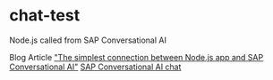# chat-test
Node.js called from SAP Conversational AI 

Blog Article ["The simplest connection between Node.js app and SAP Conversational AI"]()
[SAP Conversational AI chat](https://cai.tools.sap/yoheifukuhara/nodejs-test)
